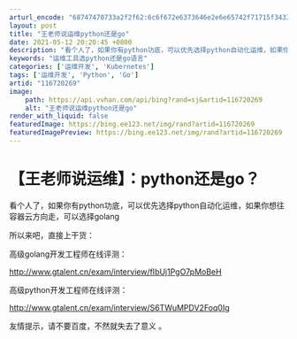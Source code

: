 ```yaml
---
arturl_encode: "68747470733a2f2f62:6c6f672e6373646e2e6e65742f71715f34333230353737382f:61727469636c652f64657461696c732f313136373230323639"
layout: post
title: "王老师说运维python还是go"
date: 2021-05-12 20:20:45 +0800
description: "看个人了，如果你有python功底，可以优先选择python自动化运维，如果你想往容器云方向走，可以"
keywords: "运维工具选python还是go语言"
categories: ['运维开发', 'Kubernetes']
tags: ['运维开发', 'Python', 'Go']
artid: "116720269"
image:
    path: https://api.vvhan.com/api/bing?rand=sj&artid=116720269
    alt: "王老师说运维python还是go"
render_with_liquid: false
featuredImage: https://bing.ee123.net/img/rand?artid=116720269
featuredImagePreview: https://bing.ee123.net/img/rand?artid=116720269
---
```


# 【王老师说运维】：python还是go？

看个人了，如果你有python功底，可以优先选择python自动化运维，如果你想往容器云方向走，可以选择golang

所以来吧，直接上干货：

高级golang开发工程师在线评测：
  
<http://www.gtalent.cn/exam/interview/fIbUj1PgO7pMoBeH>

高级python开发工程师在线评测：
  
<http://www.gtalent.cn/exam/interview/S6TWuMPDV2Foq0Ig>

友情提示，请不要百度，不然就失去了意义 。